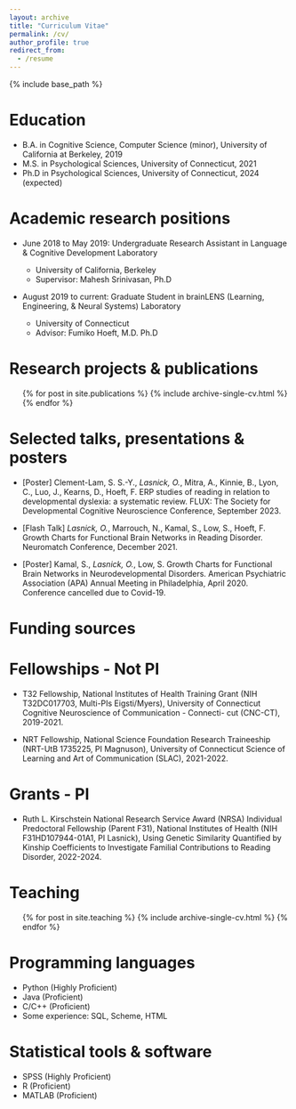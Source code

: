 ```yaml
---
layout: archive
title: "Curriculum Vitae"
permalink: /cv/
author_profile: true
redirect_from:
  - /resume
---
```


{% include base_path %}

Education
======
* B.A. in Cognitive Science, Computer Science (minor), University of California at Berkeley, 2019
* M.S. in  Psychological Sciences, University of Connecticut, 2021
* Ph.D in  Psychological Sciences, University of Connecticut, 2024 (expected)

Academic research positions
======
* June 2018 to May 2019: Undergraduate Research Assistant in Language & Cognitive Development Laboratory
  * University of California, Berkeley
  * Supervisor: Mahesh Srinivasan, Ph.D

* August 2019 to current: Graduate Student in brainLENS (Learning, Engineering, & Neural Systems) Laboratory
  * University of Connecticut
  * Advisor: Fumiko Hoeft, M.D. Ph.D

Research projects & publications
======
  <ul>{% for post in site.publications %}
    {% include archive-single-cv.html %}
  {% endfor %}</ul>
  
Selected talks, presentations & posters
======
* [Poster] Clement-Lam, S. S.-Y., *Lasnick, O.*, Mitra, A., Kinnie, B., Lyon, C., Luo, J., Kearns, D., Hoeft, F. ERP studies of reading in relation to developmental dyslexia: a systematic review. FLUX: The Society for Developmental Cognitive Neuroscience Conference, September 2023.

* [Flash Talk] *Lasnick, O.*, Marrouch, N., Kamal, S., Low, S., Hoeft, F. Growth Charts for Functional Brain Networks in Reading Disorder. Neuromatch Conference, December 2021.

* [Poster] Kamal, S., *Lasnick, O.*, Low, S. Growth Charts for Functional Brain Networks in Neurodevelopmental Disorders. American Psychiatric Association (APA) Annual Meeting in Philadelphia, April 2020. Conference cancelled due to Covid-19.

Funding sources
======

Fellowships - Not PI
===
* T32 Fellowship, National Institutes of Health Training Grant (NIH T32DC017703, Multi-PIs Eigsti/Myers), University of Connecticut Cognitive Neuroscience of Communication - Connecti- cut (CNC-CT), 2019-2021.

* NRT Fellowship, National Science Foundation Research Traineeship (NRT-UtB 1735225, PI Magnuson), University of Connecticut Science of Learning and Art of Communication (SLAC), 2021-2022.

Grants - PI
===
* Ruth L. Kirschstein National Research Service Award (NRSA) Individual Predoctoral Fellowship (Parent F31), National Institutes of Health (NIH F31HD107944-01A1, PI Lasnick), Using Genetic Similarity Quantified by Kinship Coefficients to Investigate Familial Contributions to Reading Disorder, 2022-2024.
  
Teaching
======
  <ul>{% for post in site.teaching %}
    {% include archive-single-cv.html %}
  {% endfor %}</ul>
  
Programming languages
======
* Python (Highly Proficient)
* Java (Proficient)
* C/C++ (Proficient)
* Some experience: SQL, Scheme, HTML

Statistical tools & software
======
* SPSS (Highly Proficient)
* R (Proficient)
* MATLAB (Proficient)
